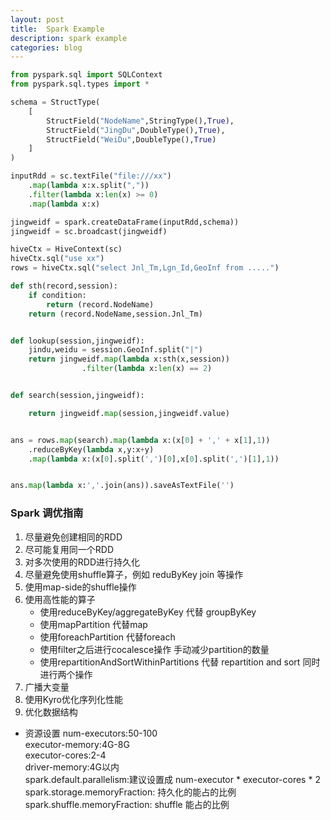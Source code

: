 ```yaml
---
layout: post
title:  Spark Example
description: spark example
categories: blog
---
```



```python
from pyspark.sql import SQLContext
from pyspark.sql.types import *

schema = StructType(
    [
        StructField("NodeName",StringType(),True),
        StructField("JingDu",DoubleType(),True),
        StructField("WeiDu",DoubleType(),True)
    ]
)

inputRdd = sc.textFile("file:///xx")
    .map(lambda x:x.split(","))
    .filter(lambda x:len(x) >= 0)
    .map(lambda x:x)

jingweidf = spark.createDataFrame(inputRdd,schema))
jingweidf = sc.broadcast(jingweidf)

hiveCtx = HiveContext(sc)
hiveCtx.sql("use xx")
rows = hiveCtx.sql("select Jnl_Tm,Lgn_Id,GeoInf from .....")

def sth(record,session):
    if condition:
        return (record.NodeName)
    return (record.NodeName,session.Jnl_Tm)


def lookup(session,jingweidf):
    jindu,weidu = session.GeoInf.split("|")
    return jingweidf.map(lambda x:sth(x,session))
                .filter(lambda x:len(x) == 2)


def search(session,jingweidf):

    return jingweidf.map(session,jingweidf.value)


ans = rows.map(search).map(lambda x:(x[0] + ',' + x[1],1))
    .reduceByKey(lambda x,y:x+y)
    .map(lambda x:(x[0].split(',')[0],x[0].split(',')[1],1))


ans.map(lambda x:','.join(ans)).saveAsTextFile('')
```


### Spark 调优指南
1. 尽量避免创建相同的RDD
2. 尽可能复用同一个RDD
3. 对多次使用的RDD进行持久化
4. 尽量避免使用shuffle算子，例如 reduByKey join 等操作
5. 使用map-side的shuffle操作
6. 使用高性能的算子
    * 使用reduceByKey/aggregateByKey 代替 groupByKey
    * 使用mapPartition 代替map
    * 使用foreachPartition 代替foreach
    * 使用filter之后进行cocalesce操作 
        手动减少partition的数量
    * 使用repartitionAndSortWithinPartitions 代替 repartition and sort
        同时进行两个操作
7. 广播大变量
8. 使用Kyro优化序列化性能
9. 优化数据结构

* 资源设置
num-executors:50-100  
executor-memory:4G-8G  
executor-cores:2-4  
driver-memory:4G以内  
spark.default.parallelism:建议设置成 num-executor * executor-cores * 2  
spark.storage.memoryFraction: 持久化的能占的比例  
spark.shuffle.memoryFraction: shuffle 能占的比例  
